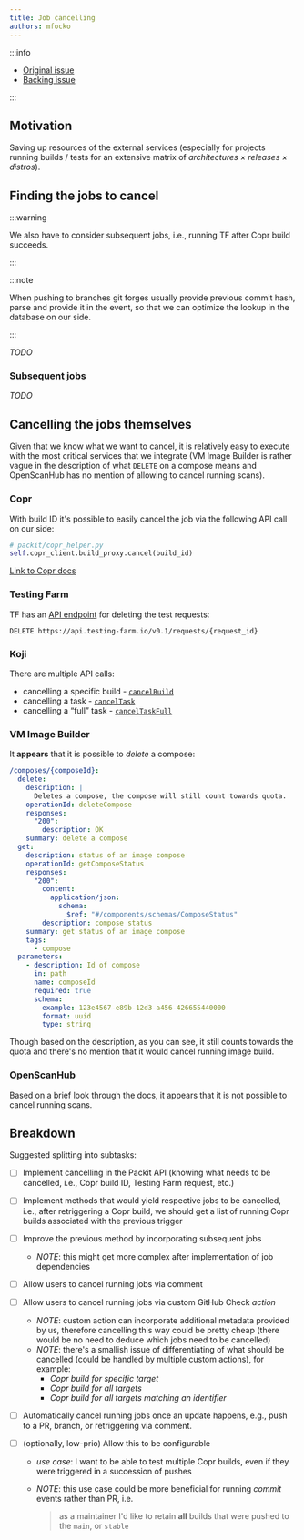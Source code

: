 ```yaml
---
title: Job cancelling
authors: mfocko
---
```


:::info

- [Original issue](https://github.com/packit/packit-service/issues/5)
- [Backing issue](https://github.com/packit/packit-service/issues/2694)

:::

## Motivation

Saving up resources of the external services (especially for projects running
builds / tests for an extensive matrix of _architectures × releases × distros_).

## Finding the jobs to cancel

:::warning

We also have to consider subsequent jobs, i.e., running TF after Copr build
succeeds.

:::

:::note

When pushing to branches git forges usually provide previous commit hash, parse
and provide it in the event, so that we can optimize the lookup in the database
on our side.

:::

_TODO_

### Subsequent jobs

_TODO_

## Cancelling the jobs themselves

Given that we know what we want to cancel, it is relatively easy to execute with
the most critical services that we integrate (VM Image Builder is rather vague
in the description of what `DELETE` on a compose means and OpenScanHub has no
mention of allowing to cancel running scans).

### Copr

With build ID it's possible to easily cancel the job via the following API call
on our side:

```py
# packit/copr_helper.py
self.copr_client.build_proxy.cancel(build_id)
```

[Link to Copr docs](https://python-copr.readthedocs.io/en/latest/client_v3/proxies.html#copr.v3.proxies.build.BuildProxy.cancel)

### Testing Farm

TF has an [API endpoint](https://api.testing-farm.io/redoc#operation/delete_test_request_v0_1_requests__request_id__delete) for deleting the test requests:

```
DELETE https://api.testing-farm.io/v0.1/requests/{request_id}
```

### Koji

There are multiple API calls:

- cancelling a specific build - [`cancelBuild`](<https://koji.fedoraproject.org/koji/api#:~:text=cancelBuild(buildID%2C%20strict%3DFalse)>)
- cancelling a task - [`cancelTask`](<https://koji.fedoraproject.org/koji/api#:~:text=cancelTask(task_id%2C%20recurse%3DTrue)>)
- cancelling a “full” task - [`cancelTaskFull`](<https://koji.fedoraproject.org/koji/api#:~:text=cancelTaskFull(task_id%2C%20strict%3DTrue)>)

### VM Image Builder

It **appears** that it is possible to _delete_ a compose:

```yaml
/composes/{composeId}:
  delete:
    description: |
      Deletes a compose, the compose will still count towards quota.
    operationId: deleteCompose
    responses:
      "200":
        description: OK
    summary: delete a compose
  get:
    description: status of an image compose
    operationId: getComposeStatus
    responses:
      "200":
        content:
          application/json:
            schema:
              $ref: "#/components/schemas/ComposeStatus"
        description: compose status
    summary: get status of an image compose
    tags:
      - compose
  parameters:
    - description: Id of compose
      in: path
      name: composeId
      required: true
      schema:
        example: 123e4567-e89b-12d3-a456-426655440000
        format: uuid
        type: string
```

Though based on the description, as you can see, it still counts towards the
quota and there's no mention that it would cancel running image build.

### OpenScanHub

Based on a brief look through the docs, it appears that it is not possible to
cancel running scans.

## Breakdown

Suggested splitting into subtasks:

- [ ] Implement cancelling in the Packit API (knowing what needs to be
      cancelled, i.e., Copr build ID, Testing Farm request, etc.)

- [ ] Implement methods that would yield respective jobs to be cancelled, i.e.,
      after retriggering a Copr build, we should get a list of running Copr
      builds associated with the previous trigger

- [ ] Improve the previous method by incorporating subsequent jobs

  - _NOTE_: this might get more complex after implementation of job dependencies

- [ ] Allow users to cancel running jobs via comment

- [ ] Allow users to cancel running jobs via custom GitHub Check _action_

  - _NOTE_: custom action can incorporate additional metadata provided by us,
    therefore cancelling this way could be pretty cheap (there would be no need
    to deduce which jobs need to be cancelled)
  - _NOTE_: there's a smallish issue of differentiating of what should be
    cancelled (could be handled by multiple custom actions), for example:
    - _Copr build for specific target_
    - _Copr build for all targets_
    - _Copr build for all targets matching an identifier_

- [ ] Automatically cancel running jobs once an update happens, e.g., push to
      a PR, branch, or retriggering via comment.

- [ ] (optionally, low-prio) Allow this to be configurable

  - _use case_: I want to be able to test multiple Copr builds, even if they
    were triggered in a succession of pushes
  - _NOTE_: this use case could be more beneficial for running _commit_ events
    rather than PR, i.e.

    > as a maintainer I'd like to retain **all** builds
    > that were pushed to the `main`, or `stable`
